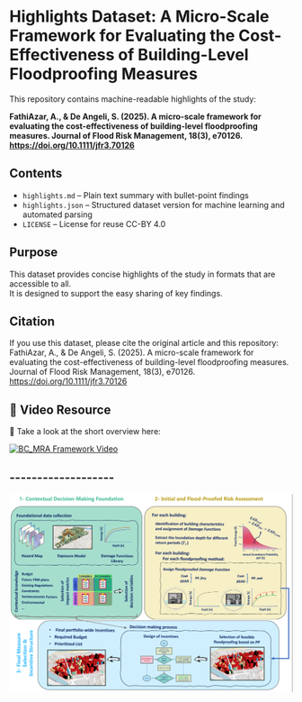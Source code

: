 # Highlights Dataset: A Micro-Scale Framework for Evaluating the Cost-Effectiveness of Building-Level Floodproofing Measures

This repository contains machine-readable highlights of the study:

**FathiAzar, A., & De Angeli, S. (2025). A micro-scale framework for evaluating the cost-effectiveness of building-level floodproofing measures. Journal of Flood Risk Management, 18(3), e70126. https://doi.org/10.1111/jfr3.70126**

## Contents
- `highlights.md` – Plain text summary with bullet-point findings
- `highlights.json` – Structured dataset version for machine learning and automated parsing
- `LICENSE` – License for reuse CC-BY 4.0

## Purpose
This dataset provides concise highlights of the study in formats that are accessible to all.  
It is designed to support the easy sharing of key findings.

## Citation
If you use this dataset, please cite the original article and this repository:
FathiAzar, A., & De Angeli, S. (2025). A micro-scale framework for evaluating the cost-effectiveness of building-level floodproofing measures. Journal of Flood Risk Management, 18(3), e70126. https://doi.org/10.1111/jfr3.70126

## 🎥 Video Resource  

👀 Take a look at the short overview here: 

[![BC_MRA Framework Video](https://img.youtube.com/vi/Bkw7E2VtRm0/0.jpg)](https://www.youtube.com/watch?v=Bkw7E2VtRm0)

## -------------------
![BC_MRA Framework Diagram](images/fra.png)









